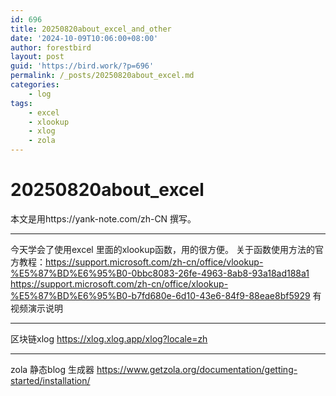 ```yaml
---
id: 696
title: 20250820about_excel_and_other
date: '2024-10-09T10:06:00+08:00'
author: forestbird
layout: post
guid: 'https://bird.work/?p=696'
permalink: /_posts/20250820about_excel.md
categories:
    - log
tags:
    - excel
    - xlookup
    - xlog
    - zola
---
```

# 20250820about_excel
本文是用https://yank-note.com/zh-CN 撰写。

---
今天学会了使用excel 里面的xlookup函数，用的很方便。
关于函数使用方法的官方教程：https://support.microsoft.com/zh-cn/office/vlookup-%E5%87%BD%E6%95%B0-0bbc8083-26fe-4963-8ab8-93a18ad188a1
https://support.microsoft.com/zh-cn/office/xlookup-%E5%87%BD%E6%95%B0-b7fd680e-6d10-43e6-84f9-88eae8bf5929
有视频演示说明

---
区块链xlog
https://xlog.xlog.app/xlog?locale=zh

---
zola 静态blog 生成器
https://www.getzola.org/documentation/getting-started/installation/
